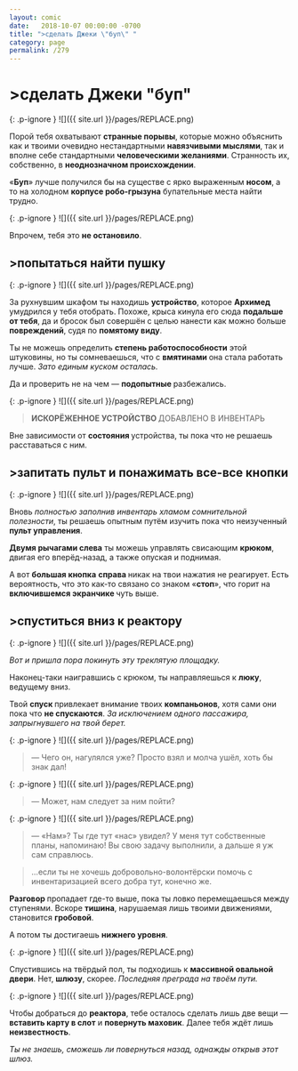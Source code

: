 ```yaml
---
layout: comic
date:   2018-10-07 00:00:00 -0700
title: ">сделать Джеки \"буп\" "
category: page
permalink: /279
---
```

# >сделать Джеки "буп" 

{: .p-ignore }
![]({{ site.url }}/pages/REPLACE.png)

Порой тебя охватывают <strong>странные порывы</strong>, которые можно объяснить как и твоими очевидно нестандартными <strong>навязчивыми мыслями</strong>, так и вполне себе стандартными <strong>человеческими желаниями</strong>. Странность их, собственно, в <strong>неоднозначном происхождении</strong>.

«<strong>Буп</strong>» лучше получился бы на существе с ярко выраженным <strong>носом</strong>, а то на холодном <strong>корпусе робо-грызуна</strong> бупательные места найти трудно.

{: .p-ignore }
![]({{ site.url }}/pages/REPLACE.png)

Впрочем, тебя это <strong>не остановило</strong>.

## >попытаться найти пушку

{: .p-ignore }
![]({{ site.url }}/pages/REPLACE.png)

За рухнувшим шкафом ты находишь <strong>устройство</strong>, которое <strong>Архимед</strong> умудрился у тебя отобрать. Похоже, крыса кинула его сюда <strong>подальше от тебя</strong>, да и бросок был совершён с целью нанести как можно больше <strong>повреждений</strong>, судя по <strong>помятому виду</strong>.

Ты не можешь определить <strong>степень работоспособности</strong> этой штуковины, но ты сомневаешься, что с <strong>вмятинами </strong>она стала работать лучше. <em>Зато единым куском осталась.</em>

Да и проверить не на чем — <strong>подопытные </strong>разбежались.

{: .p-ignore }
![]({{ site.url }}/pages/REPLACE.png)

<blockquote><strong>ИСКОРЁЖЕННОЕ УСТРОЙСТВО </strong>ДОБАВЛЕНО В ИНВЕНТАРЬ</blockquote>

Вне зависимости от <strong>состояния </strong>устройства, ты пока что не решаешь расставаться<strong> </strong>с ним.

## >запитать пульт и понажимать все-все кнопки

{: .p-ignore }
![]({{ site.url }}/pages/REPLACE.png)

Вновь <em>полностью заполнив инвентарь хламом сомнительной полезности</em>, ты решаешь опытным путём изучить пока что неизученный <strong>пульт управления</strong>.

<strong>Двумя рычагами слева</strong> ты можешь управлять свисающим <strong>крюком</strong>, двигая его вперёд-назад, а также опуская и поднимая.

А вот <strong>большая кнопка</strong> <strong>справа </strong>никак на твои нажатия не реагирует. Есть вероятность, что это как-то связано со знаком «<strong>стоп</strong>», что горит на <strong>включившемся экранчике </strong>чуть выше.

## >спуститься вниз к реактору

{: .p-ignore }
![]({{ site.url }}/pages/REPLACE.png)

<em>Вот и пришла пора покинуть эту треклятую площадку.</em>

Наконец-таки наигравшись с крюком, ты направляешься к <strong>люку</strong>, ведущему вниз. 

Твой <strong>спуск </strong>привлекает внимание твоих <strong>компаньонов</strong>, хотя сами они пока что <strong>не спускаются</strong>. <em>За исключением одного пассажира, запрыгнувшего на твой берет.</em>

{: .p-ignore }
![]({{ site.url }}/pages/REPLACE.png)

<blockquote>— Чего он, нагулялся уже? Просто взял и молча ушёл, хоть бы знак дал!</blockquote>

{: .p-ignore }
![]({{ site.url }}/pages/REPLACE.png)

<blockquote>— Может, нам следует за ним пойти?</blockquote>

{: .p-ignore }
![]({{ site.url }}/pages/REPLACE.png)

<blockquote>— «Нам»? Ты где тут «нас» увидел? У меня тут собственные планы, напоминаю! Вы свою задачу выполнили, а дальше я уж сам справлюсь.</blockquote>

<blockquote>...если ты не хочешь добровольно-волонтёрски помочь с инвентаризацией всего добра тут, конечно же.</blockquote>

<strong>Разговор </strong>пропадает где-то выше, пока ты ловко перемещаешься между ступенями. Вскоре <strong>тишина</strong>, нарушаемая лишь твоими движениями, становится <strong>гробовой</strong>.

А потом ты достигаешь <strong>нижнего уровня</strong>.

{: .p-ignore }
![]({{ site.url }}/pages/REPLACE.png)

Спустившись на твёрдый пол, ты подходишь к <strong>массивной овальной двери</strong>. Нет, <strong>шлюзу</strong>, скорее. <em>Последняя преграда на твоём пути.</em>

{: .p-ignore }
![]({{ site.url }}/pages/REPLACE.png)

Чтобы добраться до <strong>реактора</strong>, тебе осталось сделать лишь две вещи — <strong>вставить карту в слот</strong> и <strong>повернуть маховик</strong>. Далее тебя ждёт лишь <strong>неизвестность</strong>.

<em>Ты не знаешь, сможешь ли повернуться назад, однажды открыв этот шлюз.</em>
